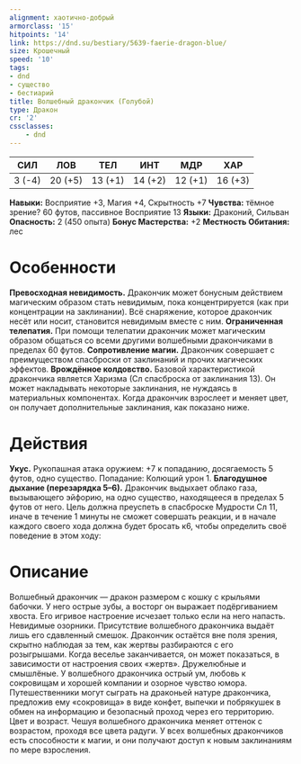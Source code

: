 ```yaml
---
alignment: хаотично-добрый
armorclass: '15'
hitpoints: '14'
link: https://dnd.su/bestiary/5639-faerie-dragon-blue/
size: Крошечный
speed: '10'
tags:
- dnd
- существо
- бестиарий
title: Волшебный дракончик (Голубой)
type: Дракон
cr: '2'
cssclasses:
    - dnd
---
```



| СИЛ | ЛОВ | ТЕЛ | ИНТ | МДР | ХАР |
|---|---|---|---|---|---|
| 3 (-4) | 20 (+5) | 13 (+1) | 14 (+2) | 12 (+1) | 16 (+3) |
**Навыки:** Восприятие +3, Магия +4, Скрытность +7
**Чувства:** тёмное зрение? 60 футов, пассивное Восприятие 13
**Языки:** Драконий, Сильван
**Опасность:** 2 (450 опыта)
**Бонус Мастерства:** +2
**Местность Обитания:** лес


# Особенности
**Превосходная невидимость.** Дракончик может бонусным действием магическим образом стать невидимым, пока концентрируется (как при концентрации на заклинании). Всё снаряжение, которое дракончик несёт или носит, становится невидимым вместе с ним.
**Ограниченная телепатия.** При помощи телепатии дракончик может магическим образом общаться со всеми другими волшебными дракончиками в пределах 60 футов.
**Сопротивление магии.** Дракончик совершает с преимуществом спасброски от заклинаний и прочих магических эффектов.
**Врождённое колдовство.** Базовой характеристикой дракончика является Харизма (Сл спасброска от заклинания 13). Он может накладывать некоторые заклинания, не нуждаясь в материальных компонентах. Когда дракончик взрослеет и меняет цвет, он получает дополнительные заклинания, как показано ниже.


# Действия
**Укус.** Рукопашная атака оружием: +7 к попаданию, досягаемость 5 футов, одно существо. Попадание: Колющий урон 1.
**Благодушное дыхание (перезарядка 5–6).** Дракончик выдыхает облако газа, вызывающего эйфорию, на одно существо, находящееся в пределах 5 футов от него. Цель должна преуспеть в спасброске Мудрости Сл 11, иначе в течение 1 минуты не сможет совершать реакции, и в начале каждого своего хода должна будет бросать к6, чтобы определить своё поведение в этом ходу:


# Описание
Волшебный дракончик — дракон размером с кошку с крыльями бабочки. У него острые зубы, а восторг он выражает подёргиванием хвоста. Его игривое настроение исчезает только если на него напасть. Невидимые озорники. Присутствие волшебного дракончика выдаёт лишь его сдавленный смешок. Дракончик остаётся вне поля зрения, скрытно наблюдая за тем, как жертвы разбираются с его розыгрышами. Когда веселье заканчивается, он может показаться, в зависимости от настроения своих «жертв». Дружелюбные и смышлёные. У волшебного дракончика острый ум, любовь к сокровищам и хорошей компании и озорное чувство юмора. Путешественники могут сыграть на драконьей натуре дракончика, предложив ему «сокровища» в виде конфет, выпечки и побрякушек в обмен на информацию и безопасный проход через его территорию. Цвет и возраст. Чешуя волшебного дракончика меняет оттенок с возрастом, проходя все цвета радуги. У всех волшебных дракончиков есть способности к магии, и они получают доступ к новым заклинаниям по мере взросления.